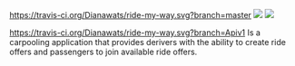 https://travis-ci.org/Dianawats/ride-my-way.svg?branch=master
<a href="https://codeclimate.com/github/Dianawats/ride-my-way/maintainability"><img src="https://api.codeclimate.com/v1/badges/809627c07a98c069d4b2/maintainability" /></a>
<a href="https://codeclimate.com/github/Dianawats/ride-my-way/test_coverage"><img src="https://api.codeclimate.com/v1/badges/809627c07a98c069d4b2/test_coverage" /></a>

https://travis-ci.org/Dianawats/ride-my-way.svg?branch=Apiv1
Is a carpooling application that provides derivers with the ability to create ride offers and passengers to join available ride offers.
